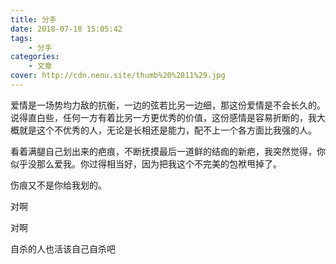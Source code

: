 ```yaml
---
title: 分手
date: 2018-07-18 15:05:42
tags: 
    - 分手
categories:
    - 文章
cover: http://cdn.nenu.site/thumb%20%2811%29.jpg
---
```


爱情是一场势均力敌的抗衡，一边的弦若比另一边细，那这份爱情是不会长久的。说得直白些，任何一方有着比另一方更优秀的价值，这份感情是容易折断的，我大概就是这个不优秀的人，无论是长相还是能力，配不上一个各方面比我强的人。

看着满腿自己划出来的疤痕，不断抚摸最后一道鲜的结痂的新疤，我突然觉得，你似乎没那么爱我。你过得相当好，因为把我这个不完美的包袱甩掉了。

伤痕又不是你给我划的。

对啊

对啊

自杀的人也活该自己自杀吧